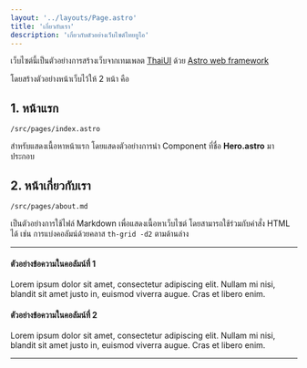 ```yaml
---
layout: '../layouts/Page.astro'
title: 'เกี่ยวกับเรา'
description: 'เกี่ยวกับตัวอย่างเว็บไซต์ไทยยูไอ'
---
```


เว็บไซต์นี้เป็นตัวอย่างการสร้างเว็บจากเทมเพลต [ThaiUI](https://thaiui.com) ด้วย [Astro web framework](https://astro.build/)

โดยสร้างตัวอย่างหน้าเว็บไว้ให้ 2 หน้า คือ

## 1. หน้าแรก

`/src/pages/index.astro`

สำหรับแสดงเนื้อหาหน้าแรก โดยแสดงตัวอย่างการนำ Component ที่ชื่อ **Hero.astro** มาประกอบ

## 2. หน้าเกี่ยวกับเรา

`/src/pages/about.md`

เป็นตัวอย่างการใช้ไฟล์ Markdown เพื่อแสดงเนื้อหาเว็บไซต์ โดยสามารถใช้ร่วมกับคำสั่ง HTML ได้ เช่น การแบ่งคอลัมน์ด้วยคลาส `th-grid -d2` ตามด้านล่าง

---

<div class="th-grid -d2">
<div>
<h4>ตัวอย่างข้อความในคอลัมน์ที่ 1</h4>
Lorem ipsum dolor sit amet, consectetur adipiscing elit. Nullam mi nisi, blandit sit amet justo in, euismod viverra augue. Cras et libero enim.
</div>
<div>
<h4>ตัวอย่างข้อความในคอลัมน์ที่ 2</h4>
Lorem ipsum dolor sit amet, consectetur adipiscing elit. Nullam mi nisi, blandit sit amet justo in, euismod viverra augue. Cras et libero enim.
</div>
</div>

---
